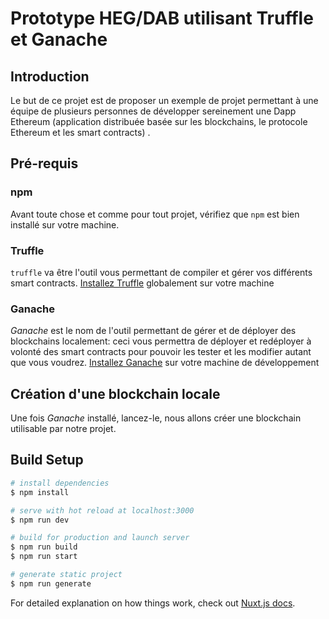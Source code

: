 # Prototype HEG/DAB utilisant Truffle et Ganache

## Introduction

Le but de ce projet est de proposer un exemple de projet permettant à une équipe de plusieurs personnes de développer sereinement une Dapp Ethereum (application distribuée basée sur les blockchains, le protocole Ethereum et les smart contracts) .

## Pré-requis

### npm

Avant toute chose et comme pour tout projet, vérifiez que `npm` est bien installé sur votre machine.

### Truffle

`truffle` va être l'outil vous permettant de compiler et gérer vos différents smart contracts.
[Installez Truffle](https://www.trufflesuite.com/docs/truffle/getting-started/installation) globalement sur votre machine

### Ganache

*Ganache* est le nom de l'outil permettant de gérer et de déployer des blockchains localement: ceci vous permettra de déployer et redéployer à volonté des smart contracts pour pouvoir les tester et les modifier autant que vous voudrez.
[Installez Ganache](https://www.trufflesuite.com/docs/ganache/quickstart) sur votre machine de développement

## Création d'une blockchain locale

Une fois *Ganache* installé, lancez-le, nous allons créer une blockchain utilisable par notre projet.


## Build Setup

```bash
# install dependencies
$ npm install

# serve with hot reload at localhost:3000
$ npm run dev

# build for production and launch server
$ npm run build
$ npm run start

# generate static project
$ npm run generate
```

For detailed explanation on how things work, check out [Nuxt.js docs](https://nuxtjs.org).